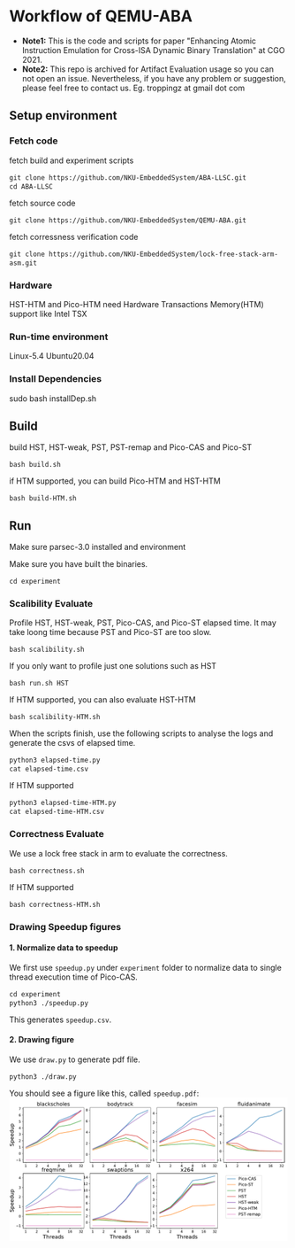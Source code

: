 # Workflow of QEMU-ABA

- **Note1:** This is the code and scripts for paper "Enhancing Atomic Instruction Emulation for Cross-ISA Dynamic Binary Translation" at CGO 2021.
- **Note2:** This repo is archived for Artifact Evaluation usage so you can not open an issue. Nevertheless, if you have any problem or suggestion, please feel free to contact us. Eg. troppingz at gmail dot com

## Setup environment
### Fetch code
fetch build and experiment scripts
```
git clone https://github.com/NKU-EmbeddedSystem/ABA-LLSC.git
cd ABA-LLSC
```
fetch source code
```
git clone https://github.com/NKU-EmbeddedSystem/QEMU-ABA.git
```
fetch corressness verification code
```
git clone https://github.com/NKU-EmbeddedSystem/lock-free-stack-arm-asm.git
```

### Hardware
HST-HTM and Pico-HTM need Hardware Transactions Memory(HTM) support like Intel TSX
### Run-time environment
Linux-5.4 Ubuntu20.04
### Install Dependencies
sudo bash installDep.sh

## Build
build HST, HST-weak, PST, PST-remap and Pico-CAS and Pico-ST
``` 
bash build.sh
```

if HTM supported, you can build Pico-HTM and HST-HTM
```
bash build-HTM.sh
```

## Run
Make sure parsec-3.0 installed and environment 

Make sure you have built the binaries. 
```
cd experiment
```

### Scalibility Evaluate

Profile HST, HST-weak, PST, Pico-CAS, and Pico-ST elapsed time. It may take loong time because PST and Pico-ST are too slow.
```
bash scalibility.sh
```
If you only want to profile just one solutions such as HST
```
bash run.sh HST
```

If HTM supported, you can also evaluate HST-HTM
```
bash scalibility-HTM.sh
```

When the scripts finish, use the following scripts to analyse the logs and generate the csvs of elapsed time. 

```
python3 elapsed-time.py
cat elapsed-time.csv
```
If HTM supported
```
python3 elapsed-time-HTM.py
cat elapsed-time-HTM.csv
```

### Correctness Evaluate
We use a lock free stack in arm to evaluate the correctness. 

```
bash correctness.sh
```
If HTM supported
```
bash correctness-HTM.sh
```

### Drawing Speedup figures

#### 1. Normalize data to speedup
We first use `speedup.py` under `experiment` folder to normalize data to single thread execution time of Pico-CAS.

```
cd experiment
python3 ./speedup.py
```

This generates `speedup.csv`.

#### 2. Drawing figure

We use `draw.py` to generate pdf file.
```
python3 ./draw.py
```

You should see a figure like this, called `speedup.pdf`:
![Speedup](speedup-sample.png)
